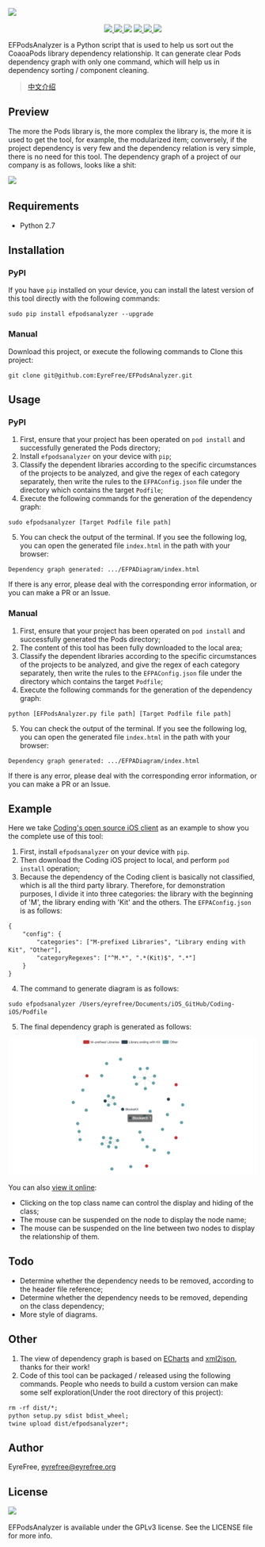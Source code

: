 ![](assets/headimage.png)

<p align="center">
    <a href="https://www.python.org/">
        <img src="https://img.shields.io/badge/language-Python-2e6fa0.svg">
    </a>
    <a href="https://codebeat.co/projects/github-com-eyrefree-efpodsanalyzer-master">
        <img src="https://codebeat.co/badges/67a3cc17-24fb-4c3d-b94c-61e17eea08cc"/>
    </a>
    <a href="https://raw.githubusercontent.com/EyreFree/EFPodsAnalyzer/master/LICENSE">
        <img src="https://img.shields.io/badge/license-GPLv3-000000.svg"></a>
    </a>
    <a href="https://twitter.com/EyreFree777">
        <img src="https://img.shields.io/badge/twitter-@EyreFree777-blue.svg?style=flat">
    </a>
    <a href="http://weibo.com/eyrefree777">
        <img src="https://img.shields.io/badge/weibo-@EyreFree-red.svg?style=flat">
    </a>
    <a href="https://raw.githubusercontent.com/EyreFree/EFQRCode/assets/icon/MadeWith%3C3.png">
        <img src="https://img.shields.io/badge/made%20with-%3C3-orange.svg">
    </a>
</p>

EFPodsAnalyzer is a Python script that is used to help us sort out the CoaoaPods library dependency relationship. It can generate clear Pods dependency graph with only one command, which will help us in dependency sorting / component cleaning.

> [中文介绍](/README_CN.md)

## Preview

The more the Pods library is, the more complex the library is, the more it is used to get the tool, for example, the modularized item; conversely, if the project dependency is very few and the dependency relation is very simple, there is no need for this tool. The dependency graph of a project of our company is as follows, looks like a shit:

![](assets/overview.png)

## Requirements

- Python 2.7

## Installation

### PyPI

If you have `pip` installed on your device, you can install the latest version of this tool directly with the following commands:

```
sudo pip install efpodsanalyzer --upgrade
```

### Manual

Download this project, or execute the following commands to Clone this project:

```
git clone git@github.com:EyreFree/EFPodsAnalyzer.git
```

## Usage

### PyPI

1. First, ensure that your project has been operated on `pod install` and successfully generated the Pods directory;
2. Install `efpodsanalyzer` on your device with `pip`;
3. Classify the dependent libraries according to the specific circumstances of the projects to be analyzed, and give the regex of each category separately, then write the rules to the `EFPAConfig.json` file under the directory which contains the target `Podfile`;
4. Execute the following commands for the generation of the dependency graph:

```
sudo efpodsanalyzer [Target Podfile file path]
```

5. You can check the output of the terminal. If you see the following log, you can open the generated file `index.html` in the path with your browser:

```
Dependency graph generated: .../EFPADiagram/index.html
```

If there is any error, please deal with the corresponding error information, or you can make a PR or an Issue.

### Manual

1. First, ensure that your project has been operated on `pod install` and successfully generated the Pods directory;
2. The content of this tool has been fully downloaded to the local area;
3. Classify the dependent libraries according to the specific circumstances of the projects to be analyzed, and give the regex of each category separately, then write the rules to the `EFPAConfig.json` file under the directory which contains the target `Podfile`;
4. Execute the following commands for the generation of the dependency graph:

```
python [EFPodsAnalyzer.py file path] [Target Podfile file path]
```

5. You can check the output of the terminal. If you see the following log, you can open the generated file `index.html` in the path with your browser:

```
Dependency graph generated: .../EFPADiagram/index.html
```

If there is any error, please deal with the corresponding error information, or you can make a PR or an Issue.

## Example

Here we take [Coding's open source iOS client](https://github.com/Coding/Coding-iOS) as an example to show you the complete use of this tool:

1. First, install `efpodsanalyzer` on your device with `pip`.
2. Then download the Coding iOS project to local, and perform `pod install` operation;
3. Because the dependency of the Coding client is basically not classified, which is all the third party library. Therefore, for demonstration purposes, I divide it into three categories: the library with the beginning of 'M', the library ending with 'Kit' and the others. The `EFPAConfig.json` is as follows:

```
{
    "config": {
        "categories": ["M-prefixed Libraries", "Library ending with Kit", "Other"],
        "categoryRegexes": ["^M.*", ".*(Kit)$", ".*"]
    }
}
```

4. The command to generate diagram is as follows:

```
sudo efpodsanalyzer /Users/eyrefree/Documents/iOS_GitHub/Coding-iOS/Podfile
```

5. The final dependency graph is generated as follows:

![](assets/example.png)

You can also [view it online](https://eyrefree.github.io/EFPodsAnalyzer/index.html):

- Clicking on the top class name can control the display and hiding of the class;
- The mouse can be suspended on the node to display the node name;
- The mouse can be suspended on the line between two nodes to display the relationship of them.

## Todo

- Determine whether the dependency needs to be removed, according to the header file reference;
- Determine whether the dependency needs to be removed, depending on the class dependency;
- More style of diagrams.

## Other

1. The view of dependency graph is based on [ECharts](https://github.com/ecomfe/echarts) and [xml2json](https://github.com/abdmob/x2js), thanks for their work!
2. Code of this tool can be packaged / released using the following commands. People who needs to build a custom version can make some self exploration(Under the root directory of this project):

 ```
rm -rf dist/*;
python setup.py sdist bdist_wheel;
twine upload dist/efpodsanalyzer*;
```

## Author

EyreFree, eyrefree@eyrefree.org

## License

![](https://www.gnu.org/graphics/gplv3-127x51.png)

EFPodsAnalyzer is available under the GPLv3 license. See the LICENSE file for more info.
